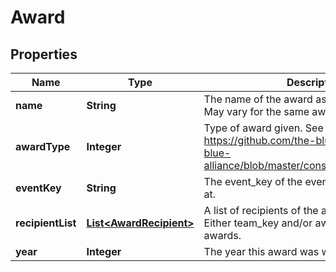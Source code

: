 
# Award

## Properties
Name | Type | Description | Notes
------------ | ------------- | ------------- | -------------
**name** | **String** | The name of the award as provided by FIRST. May vary for the same award type. | 
**awardType** | **Integer** | Type of award given. See https://github.com/the-blue-alliance/the-blue-alliance/blob/master/consts/award_type.py#L6 | 
**eventKey** | **String** | The event_key of the event the award was won at. | 
**recipientList** | [**List&lt;AwardRecipient&gt;**](AwardRecipient.md) | A list of recipients of the award at the event. Either team_key and/or awardee for individual awards. | 
**year** | **Integer** | The year this award was won. | 



